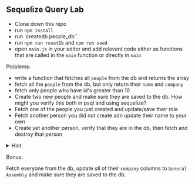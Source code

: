 ## Sequelize Query Lab

- Clone down this repo
- run `npm install`
- run `createdb people_db``
- run `npm run resetDb` and `npm run seed`
- open `main.js` in your editor and add relevant code either as functions that are called in the `main` function or directly in `main`

Problems:

- write a function that fetches all `people` from the db and returns the array
- fetch all the `people` from the db, but only return their `name` and `company`
- fetch only people who have id's greater than 10
- Create two new people and make sure they are saved to the db.  How might you verify this both in psql and using sequelize?
- Fetch one of the people you just created and update/save their role
- Fetch another person you did not create adn update their name to your own
- Create yet another person, verify that they are in the db, then fetch and destroy that person

<details>
  <summary>Hint</summary>
  http://docs.sequelizejs.com/manual/querying.html
</details>
  




Bonus:

Fetch everyone from the db, update _all_ of their `company` columns to `General Assembly` and make sure they are saved to the db.
